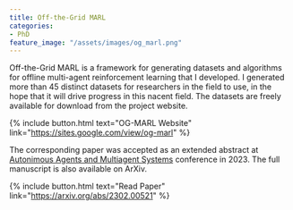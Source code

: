 ```yaml
---
title: Off-the-Grid MARL
categories:
- PhD
feature_image: "/assets/images/og_marl.png"
---
```


Off-the-Grid MARL is a framework for generating datasets and algorithms for offline multi-agent reinforcement learning that I developed. I generated more than 45 distinct datasets for researchers in the field to use, in the hope that it will drive progress in this nacent field. The datasets are freely available for download from the project website.

{% include button.html text="OG-MARL Website" link="https://sites.google.com/view/og-marl" %}

The corresponding paper was accepted as an extended abstract at [Autonimous Agents and Multiagent Systems](https://aamas2023.soton.ac.uk/) conference in 2023. The full manuscript is also available on ArXiv.

{% include button.html text="Read Paper" link="https://arxiv.org/abs/2302.00521" %}